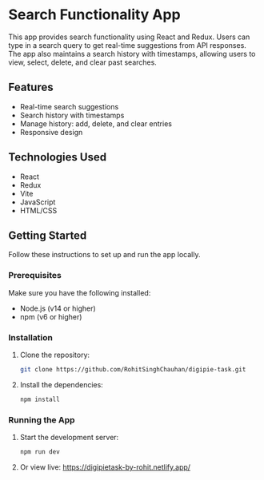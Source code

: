# Search Functionality App

This app provides search functionality using React and Redux. Users can type in a search query to get real-time suggestions from API responses. The app also maintains a search history with timestamps, allowing users to view, select, delete, and clear past searches.

## Features

- Real-time search suggestions
- Search history with timestamps
- Manage history: add, delete, and clear entries
- Responsive design

## Technologies Used

- React
- Redux
- Vite
- JavaScript
- HTML/CSS

## Getting Started

Follow these instructions to set up and run the app locally.

### Prerequisites

Make sure you have the following installed:

- Node.js (v14 or higher)
- npm (v6 or higher)

### Installation

1. Clone the repository:
    ```bash
    git clone https://github.com/RohitSinghChauhan/digipie-task.git
    ```

2. Install the dependencies:
    ```bash
    npm install
    ```

### Running the App

1. Start the development server:
    ```bash
    npm run dev
    ```
2. Or view live:
https://digipietask-by-rohit.netlify.app/
